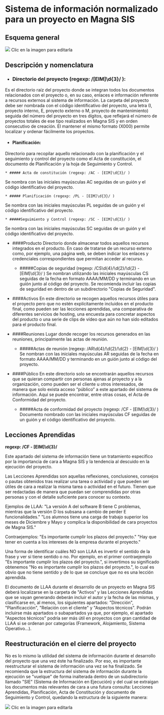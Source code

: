 # Sistema de información normalizado para un proyecto en Magna SIS


## Esquema general

[![](https://docs.google.com/drawings/d/1cWFzESKB95219659yr3Jx4KYYPJC-pm0JPzU88oEeoM/pub?w=962&h=450)](https://docs.google.com/drawings/d/1cWFzESKB95219659yr3Jx4KYYPJC-pm0JPzU88oEeoM/edit?usp=sharing)
Clic en la imagen para editarla

## Descripción y nomenclatura


* ### Directorio del proyecto (regexp: /[EIM]\d{3}/ ):
Es el directorio raíz del proyecto donde se integran todos los documentos relacionados con el proyecto o, en su caso, enlaces e información referente a recursos externos al sistema de información. La carpeta del proyecto debe ser nombrada con el código identificativo del proyecto, una letra (I, proyecto interno, E, proyecto externo o M, proyecto de mantenimiento) seguida del número del proyecto en tres dígitos, que reflejará el número de proyectos totales de ese tipo realizados en Magna SIS y en orden consecutivo de creación. El mantener el mismo formato (X000) permite localizar y ordenar fácilmente los proyectos.

  * #### Planificación:
Directorio para recopilar aquello relacionado con la planificación y el seguimiento y control del proyecto como el Acta de constitución, el documento de Planificación y la hoja de Seguimiento y Control.

    * ##### Acta de constitución (regexp: /AC - [EIM]\d{3}/ )
Se nombra con las iniciales mayúsculas AC seguidas de un guión y el código identificativo del proyecto.

    * ##### Planificación (regexp: /PL - [EIM]\d{3}/ )
Se nombra con las iniciales mayúsculas PL seguidas de un guión y el código identificativo del proyecto.

    * #####Seguimiento y Control (regexp: /SC - [EIM]\d{3}/ )
Se nombra con las iniciales mayúsculas SC seguidas de un guión y el código identificativo del proyecto.

  * ####Producto
Directorio donde almacenar todos aquellos recursos integrados en el producto. En caso de tratarse de un recurso externo como, por ejemplo, una página web, se deben indicar los enlaces y credenciales correspondientes que permitan acceder al recurso.

    * #####Copias de seguridad (regexp: /CS\d{4}/\d{2}/\d{2} - [EIM]\d{3}/ )
Se nombran utilizando las iniciales mayúsculas CS seguidas de la fecha en formato AAAA/MM/DD y terminando en un guión junto al código del proyecto. Se recomienda incluir las copias de seguridad en dentro de un subdirectorio "Copias de Seguridad".

  * ####Activos
En este directorio se recogen aquellos recursos útiles para el proyecto pero que no estén explícitamente incluidos en el producto final, como pueden ser las lecciones aprendidas, una comparativa de diferentes servicios de hosting, una encuesta para concretar aspectos del producto o una serie de clips de vídeo que aún no han sido editados para el producto final.

  * ####Reuniones
Lugar donde recoger los recursos generados en las reuniones, principalmente las actas de reunión.

    * #####Actas de reunión (regexp: /AR\d{4}/\d{2}/\d{2} - [EIM]\d{3}/ )
Se nombran con las iniciales mayúsculas AR seguidas de la fecha en formato AAAA/MM/DD y terminando en un guión junto al código del proyecto.

  * ####Público
En este directorio solo se encontrarán aquellos recursos que se quieran compartir con personas ajenas al proyecto y a la organización, como pueden ser el cliente u otros interesados, de manera que solo exista acceso “público” a este apartado del sistema de información. Aquí se puede encontrar, entre otras cosas, el Acta de Conformidad del proyecto.

    * #####Acta de conformidad del proyecto (regexp: /CF - [EIM]\d{3}/ )
Documento nombrado con las iniciales mayúsculas CF seguidas de un guión y el código identificativo del proyecto.


## Lecciones Aprendidas
**regexp: /CF - [EIM]\d{3}/**

Este apartado del sistema de información tiene un tratamiento específico por la importancia de cara a Magna SIS y la tendencia al descuido en la ejecución del proyecto.

Las Lecciones Aprendidas son aquellas reflexiones, conclusiones, consejos o pautas obtenidos tras realizar una tarea o actividad y que pueden ser útiles de cara a realizar la misma tarea o actividad en el futuro. Tienen que ser redactadas de manera que puedan ser comprendidas por otras personas y con el detalle suficiente para conocer su contexto.

Ejemplos de LLAA:
"La versión A del software B tiene C problemas, mientras que la versión D los subsana a cambio de perder E funcionalidades."
"Los alumnos tiene una carga de trabajo superior los meses de Diciembre y Mayo y complica la disponibilidad de cara proyectos de Magna SIS."

Contraejemplos:
"Es importante cumplir los plazos del proyecto."
"Hay que tener en cuenta a los intereses de la empresa durante el proyecto."

Una forma de identificar cuáles NO son LLAA es invertir el sentido de la frase y ver si tiene sentido o no. Por ejemplo, en el primer contraejemplo "Es importante cumplir los plazos del proyecto.", si invertimos su significado obtenemos "No es importante cumplir los plazos del proyecto.", lo cual es obvio que no tiene sentido y de lo que se concluye que no es una lección aprendida.

El documento de LLAA durante el desarrollo de un proyecto en Magna SIS deberá localizarse en la carpeta de "Activos" y las Lecciones Aprendidas que se vayan generando deberán incluir el autor y la fecha de las mismas, y clasificarse en, al menos, los siguientes apartados: "Dirección", "Planificacción", "Relación con el cliente" y "Aspectos técnicos". Podrán incluirse más apartados o subapartados ya que, por ejemplo, el apartado "Aspectos técnicos" podría ser más útil en proyectos con gran cantidad de LLAA si se ordenan por categorías (Framework, Alojamiento, Sistema Operativo...).


## Reestructuración en el cierre del proyecto

No es lo mismo la utilidad del sistema de información durante el desarrollo del proyecto que una vez éste ha finalizado. Por eso, es importante reestructurar el sistema de información una vez se ha finalizado. Se recomienda que la estructura del sistema de información durante la ejecución se "vuelque" de forma inalterada dentro de un subdirectorio llamado "SIE" (Sistema de Información en Ejecución) y del  cual se extraigan los documentos más relevantes de cara a una futura consulta: Lecciones Aprendidas, Planificación, Acta de Constitución y documento de Seguimiento y Control, quedando la estructura de la siguiente manera:

[![](https://docs.google.com/drawings/d/1h3_T12SkvY_K0bo1m6bVeoj0tcn8nFyANIZ64RXtZfQ/pub?w=963&amp;h=541)](https://docs.google.com/drawings/d/1h3_T12SkvY_K0bo1m6bVeoj0tcn8nFyANIZ64RXtZfQ/edit?usp=sharing)
Clic en la imagen para editarla








